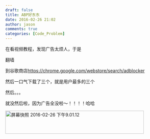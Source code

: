 ```yaml
---
draft: false
title: ABP好东东
date: 2016-02-26 21:02
author: jason
comments: true
categories: [Code_Problem]
---
```

在看视频教程，发现广告太烦人，于是

翻墙

到谷歌商店<a href="https://chrome.google.com/webstore/search/adblocker">https://chrome.google.com/webstore/search/adblocker</a>

然后一口气下载了三个，就是用户最多的三个

然后。。。

就没然后啦，因为广告全没啦～！！！！哈哈

<a href="http://blog.jstory.me/wp-content/uploads/2016/02/屏幕快照-2016-02-26-下午9.01.12.png"><img class="alignnone size-full wp-image-77" src="http://blog.jstory.me/wp-content/uploads/2016/02/屏幕快照-2016-02-26-下午9.01.12.png" alt="屏幕快照 2016-02-26 下午9.01.12" width="434" height="72" /></a>
